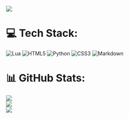 [![](https://visitcount.itsvg.in/api?id=Robobo2022&icon=0&color=0)](https://visitcount.itsvg.in)

# 💻 Tech Stack:
![Lua](https://img.shields.io/badge/lua-%232C2D72.svg?style=for-the-badge&logo=lua&logoColor=white) ![HTML5](https://img.shields.io/badge/html5-%23E34F26.svg?style=for-the-badge&logo=html5&logoColor=white)  ![Python](https://img.shields.io/badge/python-3670A0?style=for-the-badge&logo=python&logoColor=ffdd54) ![CSS3](https://img.shields.io/badge/css3-%231572B6.svg?style=for-the-badge&logo=css3&logoColor=white) ![Markdown](https://img.shields.io/badge/markdown-%23000000.svg?style=for-the-badge&logo=markdown&logoColor=white)
# 📊 GitHub Stats:
![](https://github-readme-stats-sigma-five.vercel.app/api?username=Robobo2022&theme=dark&hide_border=false&include_all_commits=true&count_private=true)<br/>
![](https://github-readme-streak-stats.herokuapp.com/?user=Robobo2022&theme=dark&hide_border=false)<br/>
![](https://github-readme-stats-sigma-five.vercel.app/api/top-langs/?username=Robobo2022&theme=dark&hide_border=false&include_all_commits=true&count_private=true&layout=compact)

<!-- Proudly created with GPRM ( https://gprm.itsvg.in ) -->
